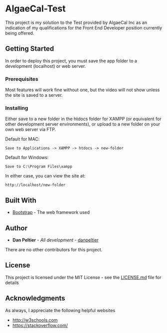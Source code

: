 # AlgaeCal-Test

This project is my solution to the Test provided by AlgaeCal Inc as an indication of my qualifications for the Front End Developer position currently being offered.

## Getting Started

In order to deploy this project, you must save the app folder to a development (localhost) or web server.

### Prerequisites

Most features will work fine without one, but the video will not show unless the site is saved to a server.

### Installing

Either save to a new folder in the htdocs folder for XAMPP (or equivalent for other development server environments), or upload to a new folder on your own web server via FTP.

Default for MAC:

```
Save to Applications -> XAMPP -> htdocs -> new-folder
```

Default for Windows:

```
Save to C:\Program Files\xampp
```

In either case, you can view the site at:

```
http://localhost/new-folder
```

## Built With

* [Bootstrap](https://getbootstrap.com/) - The web framework used

## Author

* **Dan Peltier** - *All development* - [danpeltier](https://github.com/danpeltier)

There are no other contributors for this project.

## License

This project is licensed under the MIT License - see the [LICENSE.md](LICENSE.md) file for details

## Acknowledgments

As always, I appreciate the following helpful websites

* http://w3schools.com
* https://stackoverflow.com/
